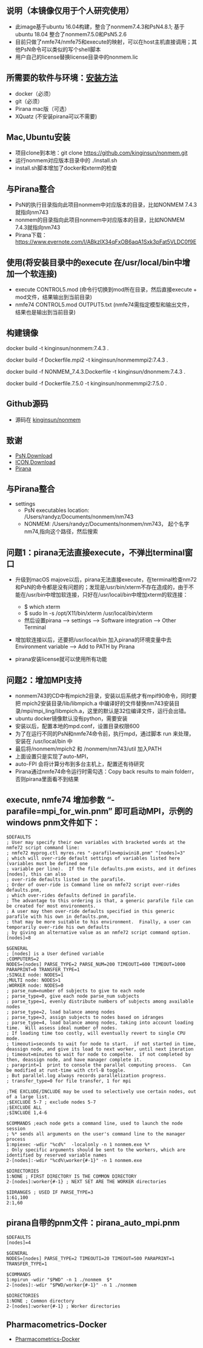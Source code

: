 ## 说明（本镜像仅用于个人研究使用）
* 此image基于ubuntu 16.04构建，整合了nonmem7.4.3和PsN4.8.1; 基于ubuntu 18.04 整合了nonmem7.5.0和PsN5.2.6
* 目前只做了nmfe74/nmfe75和execute的映射，可以在host主机直接调用；其他PsN命令可以类似的写个shell脚本
* 用户自己的license替换license目录中的nonmem.lic

## 所需要的软件与环境：[安装方法](https://github.com/kinginsun/nonmem/blob/master/how%20to%20install%20nonmem.pptx)
+ docker（必须）
+ git（必须）
+ Pirana mac版（可选）
+ XQuatz (不安装pirana可以不需要)


## Mac,Ubuntu安装
+ 项目clone到本地：git clone https://github.com/kinginsun/nonmem.git
+ 运行nonmem对应版本目录中的 ./install.sh
+ install.sh脚本增加了docker和xterm的检查


## 与Pirana整合
* PsN的执行目录指向此项目nonmem中对应版本的目录，比如NONMEM 7.4.3就指向nm743
* nonmem的目录指向此项目nonmem中对应版本的目录，比如NONMEM 7.4.3就指向nm743
* Pirana下载：https://www.evernote.com/l/ABkzIX34qFxOB6aqA1Sxk3pFat5VLDC0f9E

## 使用(将安装目录中的execute 在/usr/local/bin中增加一个软连接)
- execute CONTROL5.mod (命令行切换到mod所在目录，然后直接execute + mod文件，结果输出到当前目录)
- nmfe74 CONTROL5.mod OUTPUT5.txt (nmfe74需指定模型和输出文件，结果也是输出到当前目录)

## 构建镜像
docker build -t kinginsun/nonmem:7.4.3 .

docker build -f Dockerfile.mpi2 -t kinginsun/nonmemmpi2:7.4.3 .

docker build -f NONMEM_7.4.3.Dockerfile -t kinginsun/dnonmem:7.4.3 .

docker build -f Dockerfile.7.5.0 -t kinginsun/nonmemmpi2:7.5.0 .

## Github源码
- 源码在 [kinginsun/nonmem](https://github.com/kinginsun/nonmem) 

## 致谢
- [PsN](https://uupharmacometrics.github.io/PsN/docs.html),[Download](https://uupharmacometrics.github.io/PsN/download.html)
- [ICON](https://www.iconplc.com/innovation/nonmem/),[Download](https://nonmem.iconplc.com/)
- [Pirana](http://lp.certara.com/WFDownloadPirana.html)

## 与Pirana整合
* settings
  - PsN executables location: /Users/randyz/Documents/nonmem/nm743
  - NONMEM: /Users/randyz/Documents/nonmem/nm743， 起个名字nm74,指向这个路径，然后搜索

## 问题1：pirana无法直接execute，不弹出terminal窗口

 - 升级到macOS majove以后，pirana无法直接execute，在terminal检查nm72和PsN的命令都是没有问题的；发现是/usr/bin/xterm不存在造成的，由于不能在/usr/bin中增加软连接，只好在/usr/local/bin中增加xterm的软连接：
    - $ which xterm
    - $  sudo ln -s /opt/X11/bin/xterm /usr/local/bin/xterm
    - 然后设置pirana —> settings —> Software integration —> Other Terminal

- 增加软连接以后，还要把/usr/local/bin 加入pirana的环境变量中去Environment variable --> Add to PATH by Pirana
- pirana安装license就可以使用所有功能

## 问题2：增加MPI支持
 - nonmem743的CD中有mpich2目录，安装以后系统才有mpif90命令，同时要把 mpich2安装目录/lib/libmpich.a 中编译好的文件替换nm743安装目录/mpi/mpi_ling/libmpich.a，这里的默认是32位编译文件，运行会出错。
 - ubuntu docker镜像默认没有python，需要安装
 - 安装以后，配置本地的mpd.conf，设置目录权限600
 - 为了在运行不同的PsN和nmfe74命令前，执行mpd，通过脚本 run 来处理，安装在 /usr/local/bin 中
 - 最后将/nonmem/mpich2 和 /nonmem/nm743/util 加入PATH
 - 上面设置只是实现了auto-MPI，
 - auto-FPI 会将计算分布到多台主机上，配置还有待研究
 - Pirana通过nmfe74命令运行时需勾选：Copy back results to main folderr，否则pirana里面看不到结果

## execute, nmfe74 增加参数 “-parafile=mpi_for_win.pnm” 即可启动MPI，示例的windows pnm文件如下：
```
$DEFAULTS
; User may specify their own variables with bracketed words at the nmfe72 script command line:
; nmfe72 myprog.ctl myres.res "-parafile=mpiwini8.pnm" "[nodes]=3"
; which will over-ride default settings of variables listed here (variables must be defined one 
; variable per line).  If the file defaults.pnm exists, and it defines [nodes], this can also 
; over-ride defaults listed in the parafile.
; Order of over-ride is Command line on nmfe72 script over-rides defaults.pnm, 
; which over-rides defaults defined in parafile.
; The advantage to this ordering is that, a generic parafile file can be created for most environments.
; A user may then over-ride defaults specified in this generic parafile with his own in defaults.pnm, 
; that may be more suitable to his environment.  Finally, a user can temporarily over-ride his own defaults
; by giving an alternative value as an nmfe72 script command option.
[nodes]=8

$GENERAL
; [nodes] is a User defined variable
;COMPUTERS=2
NODES=[nodes] PARSE_TYPE=2 PARSE_NUM=200 TIMEOUTI=600 TIMEOUT=1000 PARAPRINT=0 TRANSFER_TYPE=1
;SINGLE node: NODES=1
;MULTI node: NODES>1
;WORKER node: NODES=0
; parse_num=number of subjects to give to each node
; parse_type=0, give each node parse_num subjects
; parse_type=1, evenly distribute numbers of subjects among available nodes
; parse_type=2, load balance among nodes
; parse_type=3, assign subjects to nodes based on idranges
; parse_type=4, load balance among nodes, taking into account loading time.  Will assess ideal number of nodes.
; If loading time too costly, will eventually revert to single CPU mode.
; timeouti=seconds to wait for node to start.  if not started in time, deassign node, and give its load to next worker, until next iteration
; timeout=minutes to wait for node to compelte.  if not completed by then, deassign node, and have manager complete it.
; paraprint=1  print to console the parallel computing process.  Can be modified at runt-time with ctrl-B toggle.
; But parallel.log always records parallelization progress.
; transfer_type=0 for file transfer, 1 for mpi

;THE EXCLUDE/INCLUDE may be used to selectively use certain nodes, out of a large list.
;$EXCLUDE 5-7 ; exclude nodes 5-7
;$EXCLUDE ALL 
;$INCLUDE 1,4-6

$COMMANDS ;each node gets a command line, used to launch the node session
; %* sends all arguments on the user's command line to the manager process
1:mpiexec -wdir "%cd%"  -localonly -n 1 nonmem.exe %*
; Only specific arguments should be sent to the workers, which are identified by reserved variable names
2-[nodes]:-wdir "%cd%\worker{#-1}" -n 1 nonmem.exe

$DIRECTORIES
1:NONE ; FIRST DIRECTORY IS THE COMMON DIRECTORY
2-[nodes]:worker{#-1} ; NEXT SET ARE THE WORKER directories

$IDRANGES ; USED IF PARSE_TYPE=3
1:61,100
2:1,60
```

## pirana自带的pnm文件：pirana_auto_mpi.pnm
```
$DEFAULTS
[nodes]=4

$GENERAL
NODES=[nodes] PARSE_TYPE=2 TIMEOUTI=20 TIMEOUT=500 PARAPRINT=1 TRANSFER_TYPE=1

$COMMANDS
1:mpirun -wdir "$PWD" -n 1 ./nonmem  $*
2-[nodes]:-wdir "$PWD/worker{#-1}" -n 1 ./nonmem

$DIRECTORIES
1:NONE ; Common directory
2-[nodes]:worker{#-1} ; Worker directories
```

## Pharmacometrics-Docker
 - [Pharmacometrics-Docker](https://github.com/billdenney/Pharmacometrics-Docker)
